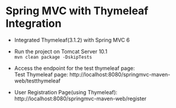 # Spring MVC with Thymeleaf Integration
- Integrated Thymeleaf(3.1.2) with Spring MVC 6

- Run the project on Tomcat Server 10.1  
`mvn clean package -DskipTests`

- Access the endpoint for the test thymeleaf page:    
Test Thymeleaf page: http://localhost:8080/springmvc-maven-web/testthymeleaf 
 
- User Registration Page(using Thymeleaf):  
http://localhost:8080/springmvc-maven-web/register 

